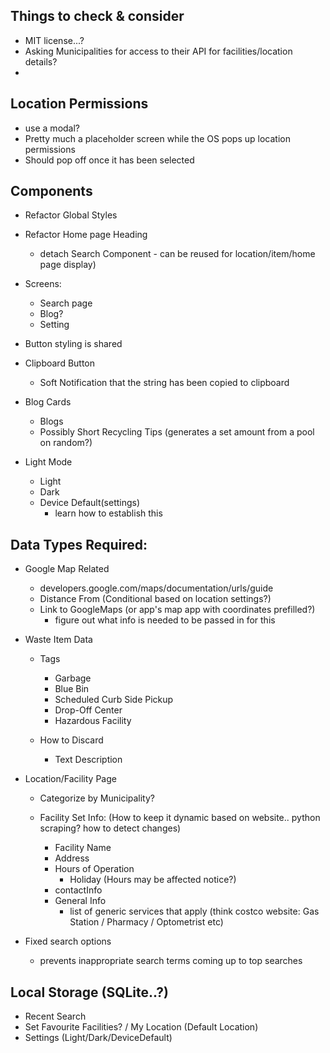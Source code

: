 ## Things to check & consider 
- MIT license...?
- Asking Municipalities for access to their API for facilities/location details?
- 



## Location Permissions
- use a modal?
- Pretty much a placeholder screen while the OS pops up location permissions
- Should pop off once it has been selected


## Components

- Refactor Global Styles
- Refactor Home page Heading 
    - detach Search Component - can be reused for location/item/home page display)

- Screens:
    - Search page
    - Blog?
    - Setting


- Button styling is shared
- Clipboard Button
    - Soft Notification that the string has been copied to clipboard

- Blog Cards
    - Blogs
    - Possibly Short Recycling Tips (generates a set amount from a pool on random?)


- Light Mode
    - Light
    - Dark
    - Device Default(settings)
        - learn how to establish this


## Data Types Required:

- Google Map Related
    - developers.google.com/maps/documentation/urls/guide
    - Distance From (Conditional based on location settings?)
    - Link to GoogleMaps (or app's map app with coordinates prefilled?)
        - figure out what info is needed to be passed in for this

- Waste Item Data
    - Tags
        - Garbage
        - Blue Bin
        - Scheduled Curb Side Pickup 
        - Drop-Off Center
        - Hazardous Facility

    - How to Discard
        - Text Description

- Location/Facility Page
    - Categorize by Municipality?

    - Facility Set Info: (How to keep it dynamic based on website.. python scraping? how to detect changes)
        - Facility Name
        - Address
        - Hours of Operation
            - Holiday (Hours may be affected notice?)
        - contactInfo
        - General Info
            - list of generic services that apply (think costco website: Gas Station / Pharmacy / Optometrist etc)

- Fixed search options
    - prevents inappropriate search terms coming up to top searches


## Local Storage (SQLite..?)
- Recent Search
- Set Favourite Facilities? / My Location (Default Location)
- Settings (Light/Dark/DeviceDefault)